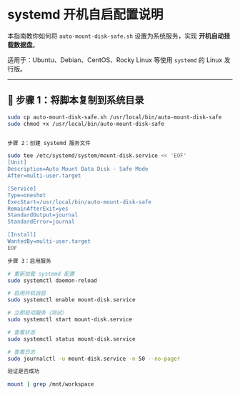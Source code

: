 # systemd 开机自启配置说明

本指南教你如何将 `auto-mount-disk-safe.sh` 设置为系统服务，实现 **开机自动挂载数据盘**。

适用于：Ubuntu、Debian、CentOS、Rocky Linux 等使用 `systemd` 的 Linux 发行版。

---

## 🔧 步骤 1：将脚本复制到系统目录

```bash
sudo cp auto-mount-disk-safe.sh /usr/local/bin/auto-mount-disk-safe
sudo chmod +x /usr/local/bin/auto-mount-disk-safe


步骤 2：创建 systemd 服务文件

sudo tee /etc/systemd/system/mount-disk.service << 'EOF'
[Unit]
Description=Auto Mount Data Disk - Safe Mode
After=multi-user.target

[Service]
Type=oneshot
ExecStart=/usr/local/bin/auto-mount-disk-safe
RemainAfterExit=yes
StandardOutput=journal
StandardError=journal

[Install]
WantedBy=multi-user.target
EOF

步骤 3：启用服务

# 重新加载 systemd 配置
sudo systemctl daemon-reload

# 启用开机自启
sudo systemctl enable mount-disk.service

# 立即启动服务（测试）
sudo systemctl start mount-disk.service

# 查看状态
sudo systemctl status mount-disk.service

# 查看日志
sudo journalctl -u mount-disk.service -n 50 --no-pager

验证是否成功

mount | grep /mnt/workspace